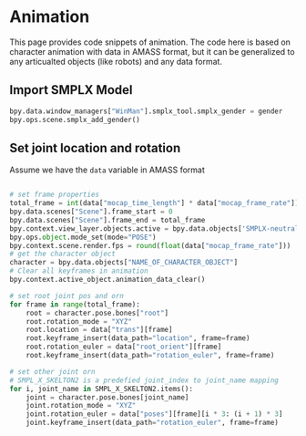 # Animation

This page provides code snippets of animation. 
The code here is based on character animation with data in AMASS format, but it can be generalized to any articualted objects (like robots) and any data format.

## Import SMPLX Model

```python
bpy.data.window_managers["WinMan"].smplx_tool.smplx_gender = gender
bpy.ops.scene.smplx_add_gender()
```

## Set joint location and rotation

Assume we have the `data` variable in AMASS format

```python

# set frame properties
total_frame = int(data["mocap_time_length"] * data["mocap_frame_rate"])
bpy.data.scenes["Scene"].frame_start = 0
bpy.data.scenes["Scene"].frame_end = total_frame
bpy.context.view_layer.objects.active = bpy.data.objects['SMPLX-neutral']
bpy.ops.object.mode_set(mode="POSE")
bpy.context.scene.render.fps = round(float(data["mocap_frame_rate"]))
# get the character object
character = bpy.data.objects["NAME_OF_CHARACTER_OBJECT"]
# Clear all keyframes in animation
bpy.context.active_object.animation_data_clear()

# set root joint pos and orn
for frame in range(total_frame):
    root = character.pose.bones["root"]
    root.rotation_mode = "XYZ"
    root.location = data["trans"][frame]
    root.keyframe_insert(data_path="location", frame=frame)
    root.rotation_euler = data["root_orient"][frame]
    root.keyframe_insert(data_path="rotation_euler", frame=frame)

# set other joint orn
# SMPL_X_SKELTON2 is a predefied joint_index to joint_name mapping
for i, joint_name in SMPL_X_SKELTON2.items():
    joint = character.pose.bones[joint_name]
    joint.rotation_mode = "XYZ"
    joint.rotation_euler = data["poses"][frame][i * 3: (i + 1) * 3]
    joint.keyframe_insert(data_path="rotation_euler", frame=frame)
```
